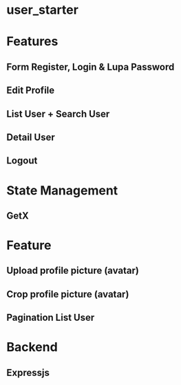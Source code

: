 # user_starter

# Features

## Form Register, Login & Lupa Password
## Edit Profile
## List User + Search User
## Detail User
## Logout

# State Management
## GetX

# Feature

## Upload profile picture (avatar)
## Crop profile picture (avatar)
## Pagination List User

# Backend
## Expressjs
